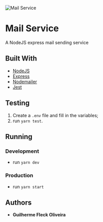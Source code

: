 ![Mail Service](https://repository-images.githubusercontent.com/265396670/188ae280-9a14-11ea-905b-c3500aa67537)
# Mail Service

A NodeJS express mail sending service

## Built With

* [NodeJS](https://nodejs.org/)
* [Express](https://expressjs.com/)
* [Nodemailer](https://nodemailer.com/)
* [Jest](https://jestjs.io/)

## Testing
1. Create a `.env` file and fill in the variables;
2. run `yarn test`.

## Running

### Development

* run `yarn dev`

### Production

* run `yarn start`

## Authors

* **Guilherme Fleck Oliveira** 
